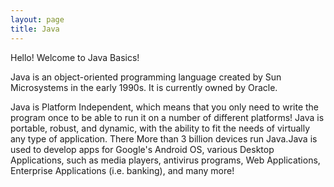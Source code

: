 ```yaml
---
layout: page
title: Java
---
```


Hello! Welcome to Java Basics!

Java is an object-oriented programming language created by Sun Microsystems in the early 1990s. It is currently owned by Oracle.

Java is Platform Independent, which means that you only need to write the program once to be able to run it on a number of different platforms!
Java is portable, robust, and dynamic, with the ability to fit the needs of virtually any type of application. There More than 3 billion devices run Java.Java is used to develop apps for Google's Android OS, various Desktop Applications, such as media players, antivirus programs, Web Applications, Enterprise Applications (i.e. banking), and many more!

